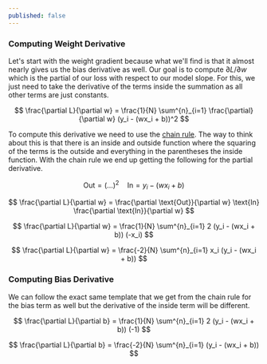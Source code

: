```yaml
---
published: false
---
```


### Computing Weight Derivative

Let's start with the weight gradient because what we'll find is that it almost nearly gives us the bias derivative as well. Our goal is to compute $\partial L / \partial w$ which is the partial of our loss with respect to our model slope. For this, we just need to take the derivative of the terms inside the summation as all other terms are just constants.

$$
\frac{\partial L}{\partial w} = \frac{1}{N} \sum^{n}_{i=1} \frac{\partial}{\partial w} (y_i - (wx_i + b))^2
$$

To compute this derivative we need to use the [chain rule](https://tutorial.math.lamar.edu/classes/calci/chainrule.aspx). The way to think about this is that there is an inside and outside function where the squaring of the terms is the outside and everything in the parentheses the inside function. With the chain rule we end up getting the following for the partial derivative.

$$
\text{Out} = (...)^2 \quad \text{In} = y_i - (wx_i + b)
$$

$$
\frac{\partial L}{\partial w} = \frac{\partial \text{Out}}{\partial w} \text{In} \frac{\partial \text{In}}{\partial w}
$$

$$
\frac{\partial L}{\partial w} = \frac{1}{N} \sum^{n}_{i=1} 2 (y_i - (wx_i + b)) (-x_i)
$$

$$
\frac{\partial L}{\partial w} = \frac{-2}{N} \sum^{n}_{i=1} x_i (y_i - (wx_i + b))
$$


### Computing Bias Derivative

We can follow the exact same template that we get from the chain rule for the bias term as well but the derivative of the inside term will be different.

$$
\frac{\partial L}{\partial b} = \frac{1}{N} \sum^{n}_{i=1} 2 (y_i - (wx_i + b)) (-1)
$$

$$
\frac{\partial L}{\partial b} = \frac{-2}{N} \sum^{n}_{i=1} (y_i - (wx_i + b))
$$
